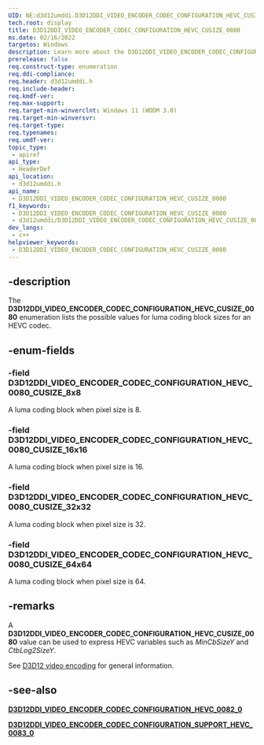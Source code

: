 ```yaml
---
UID: NE:d3d12umddi.D3D12DDI_VIDEO_ENCODER_CODEC_CONFIGURATION_HEVC_CUSIZE_0080
tech.root: display
title: D3D12DDI_VIDEO_ENCODER_CODEC_CONFIGURATION_HEVC_CUSIZE_0080
ms.date: 02/16/2022
targetos: Windows
description: Learn more about the D3D12DDI_VIDEO_ENCODER_CODEC_CONFIGURATION_HEVC_CUSIZE_0080 enumeration.
prerelease: false
req.construct-type: enumeration
req.ddi-compliance: 
req.header: d3d12umddi.h
req.include-header: 
req.kmdf-ver: 
req.max-support: 
req.target-min-winverclnt: Windows 11 (WDDM 3.0)
req.target-min-winversvr: 
req.target-type: 
req.typenames: 
req.umdf-ver: 
topic_type:
 - apiref
api_type:
 - HeaderDef
api_location:
 - d3d12umddi.h
api_name:
 - D3D12DDI_VIDEO_ENCODER_CODEC_CONFIGURATION_HEVC_CUSIZE_0080
f1_keywords:
 - D3D12DDI_VIDEO_ENCODER_CODEC_CONFIGURATION_HEVC_CUSIZE_0080
 - d3d12umddi/D3D12DDI_VIDEO_ENCODER_CODEC_CONFIGURATION_HEVC_CUSIZE_0080
dev_langs:
 - c++
helpviewer_keywords:
 - D3D12DDI_VIDEO_ENCODER_CODEC_CONFIGURATION_HEVC_CUSIZE_0080
---
```


## -description

The **D3D12DDI_VIDEO_ENCODER_CODEC_CONFIGURATION_HEVC_CUSIZE_0080** enumeration lists the possible values for luma coding block sizes for an HEVC codec.

## -enum-fields

### -field D3D12DDI_VIDEO_ENCODER_CODEC_CONFIGURATION_HEVC_0080_CUSIZE_8x8

A luma coding block when pixel size is 8.

### -field D3D12DDI_VIDEO_ENCODER_CODEC_CONFIGURATION_HEVC_0080_CUSIZE_16x16

A luma coding block when pixel size is 16.

### -field D3D12DDI_VIDEO_ENCODER_CODEC_CONFIGURATION_HEVC_0080_CUSIZE_32x32

A luma coding block when pixel size is 32.

### -field D3D12DDI_VIDEO_ENCODER_CODEC_CONFIGURATION_HEVC_0080_CUSIZE_64x64

A luma coding block when pixel size is 64.

## -remarks

A **D3D12DDI_VIDEO_ENCODER_CODEC_CONFIGURATION_HEVC_CUSIZE_0080** value can be used to express HEVC variables such as *MinCbSizeY* and *CtbLog2SizeY*.

See [D3D12 video encoding](/windows-hardware/drivers/display/video-encoding-d3d12.md) for general information.

## -see-also

[**D3D12DDI_VIDEO_ENCODER_CODEC_CONFIGURATION_HEVC_0082_0**](ns-d3d12umddi-d3d12ddi_video_encoder_codec_configuration_hevc_0082_0.md)

[**D3D12DDI_VIDEO_ENCODER_CODEC_CONFIGURATION_SUPPORT_HEVC_0083_0**](ns-d3d12umddi-d3d12ddi_video_encoder_codec_configuration_support_hevc_0083_0.md)
